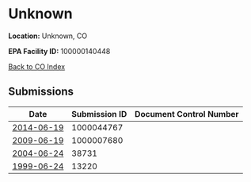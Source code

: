 # Unknown

**Location:** Unknown, CO

**EPA Facility ID:** 100000140448

[Back to CO Index](../../index.md)

## Submissions

| Date | Submission ID | Document Control Number |
|------|--------------|-------------------------|
| [2014-06-19](submissions/1000044767.md) | 1000044767 |  |
| [2009-06-19](submissions/1000007680.md) | 1000007680 |  |
| [2004-06-24](submissions/38731.md) | 38731 |  |
| [1999-06-24](submissions/13220.md) | 13220 |  |
